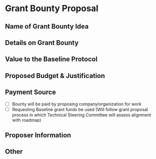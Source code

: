 <!--- Grant bounty ideas requests of proposed work for the Baseline community members or interested organizations to take on. Please complete the template below and the community will assess and respond. -->

# Grant Bounty Proposal 

## Name of Grant Bounty Idea
<!--- Name of the grant idea in a few words -->

## Details on Grant Bounty
<!--- Describe your idea in greater detail (deliverables, requirements, functionalities, etc.)  -->

## Value to the Baseline Protocol
<!--- Elaborate on the value this effort provides to the further developement, enhancement, or adoption of the Baseline Protocol -->

## Proposed Budget & Justification
<!-- Provide proposed amount that should be paid (in USD) for the grant work, with detailed justification -->

## Payment Source
<!-- What is your proposed source of payment -->
- [ ] Bounty will be paid by proposing company/organization for work 
- [ ] Requesting Baseline grant funds be used (Will follow grant proposal process in which Technical Steering Committee will assess alignment with roadmap)

## Proposer Information 
<!-- Provide your contact info here -->

## Other
<!-- Questions, comments, links to relevant information -->
